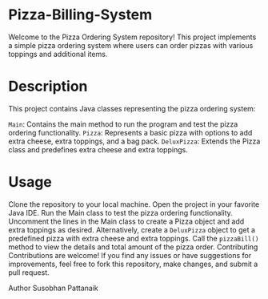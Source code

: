 # Pizza-Billing-System
Welcome to the Pizza Ordering System repository! This project implements a simple pizza ordering system where users can order pizzas with various toppings and additional items.

# Description
This project contains Java classes representing the pizza ordering system:

`Main`: Contains the main method to run the program and test the pizza ordering functionality.
`Pizza`: Represents a basic pizza with options to add extra cheese, extra toppings, and a bag pack.
`DeluxPizza`: Extends the Pizza class and predefines extra cheese and extra toppings.

# Usage
Clone the repository to your local machine.
Open the project in your favorite Java IDE.
Run the Main class to test the pizza ordering functionality.
Uncomment the lines in the Main class to create a Pizza object and add extra toppings as desired.
Alternatively, create a `DeluxPizza` object to get a predefined pizza with extra cheese and extra toppings.
Call the `pizzaBill()` method to view the details and total amount of the pizza order.
Contributing
Contributions are welcome! If you find any issues or have suggestions for improvements, feel free to fork this repository, make changes, and submit a pull request.

Author
Susobhan Pattanaik
